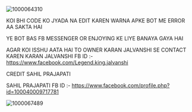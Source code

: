 ![1000064310](https://github.com/user-attachments/assets/920d9034-25ff-43a6-bc68-6751092975a0)


KOI BHI CODE KO JYADA NA EDIT KAREN WARNA APKE BOT ME ERROR AA SAKTA HAI 

YE BOT BAS FB MESSENGER OR ENJOYING KE LIYE BANAYA GAYA HAI 

AGAR KOI ISSHU AATA HAI TO OWNER KARAN JALVANSHI SE CONTACT KAREN 
KARAN JALVANSHI FB ID :- https://www.facebook.com/Legend.king.jalvanshi

CREDIT SAHIL PRAJAPATI 

SAHIL PRAJAPATI FB ID :- https://www.facebook.com/profile.php?id=100040009717781


![1000067489](https://github.com/user-attachments/assets/811b9424-f4d5-43d7-80cc-596605fefa35)

